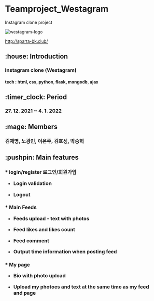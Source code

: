 # Teamproject_Westagram
Instagram clone project

![westagram-logo](https://user-images.githubusercontent.com/75291546/148011020-89d0bf96-66ff-4ee6-a211-42886cdd7fd3.jpg)


http://sparta-bk.club/


<h2> :house: Introduction


<h3>Instagram clone (Westagram)
  <h4> tech : html, css, python, flask, mongodb, ajax



<h2> :timer_clock: Period


<h3>27. 12. 2021 ~ 4. 1. 2022 


<h2>:mage: Members


<h3>김재명, 노광민, 이은주, 김호성, 박승혁


<h2> :pushpin: Main features


<h3>* login/register 로그인/회원가입 
  
  * Login validation
  
  * Logout


<h3>* Main Feeds
  
  * Feeds upload - text with photos
 
  * Feed likes and likes count 
  
  * Feed comment
  
  * Output time information when posting feed


<h3>* My page
  
  * Bio with photo upload 
  
  * Upload my photoes and text at the same time as my feed and page
